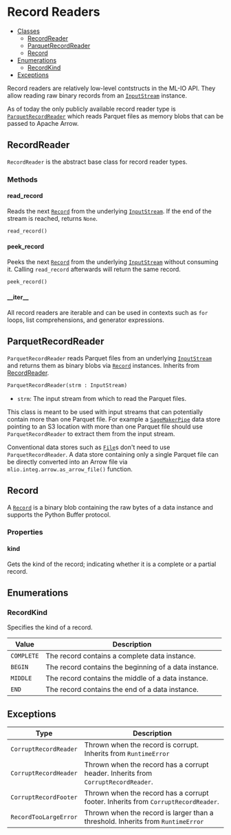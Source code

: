 # Record Readers
* [Classes](#RecordReader)
    * [RecordReader](#RecordReader)
    * [ParquetRecordReader](#ParquetRecordReader)
    * [Record](#Record)
* [Enumerations](#Enumerations)
    * [RecordKind](#RecordKind)
* [Exceptions](#Exceptions)

Record readers are relatively low-level contstructs in the ML-IO API. They allow reading raw binary records from an [`InputStream`](stream.md#InputStream) instance.

As of today the only publicly available record reader type is [`ParquetRecordReader`](#ParquetRecordReader) which reads Parquet files as memory blobs that can be passed to Apache Arrow.

## RecordReader
`RecordReader` is the abstract base class for record reader types.

### Methods
#### read_record
Reads the next [`Record`](#Record) from the underlying [`InputStream`](stream.md#InputStream). If the end of the stream is reached, returns `None`.

```python
read_record()
```

#### peek_record
Peeks the next [`Record`](#Record) from the underlying [`InputStream`](stream.md#InputStream) without consuming it. Calling `read_record` afterwards will return the same record.

```python
peek_record()
```

#### \_\_iter\_\_
All record readers are iterable and can be used in contexts such as `for` loops, list comprehensions, and generator expressions.

## ParquetRecordReader
`ParquetRecordReader` reads Parquet files from an underlying [`InputStream`](stream.md#InputStream) and returns them as binary blobs via [`Record`](#Record) instances. Inherits from [RecordReader](#RecordReader).

```python
ParquetRecordReader(strm : InputStream)
```
- `strm`: The input stream from which to read the Parquet files.

This class is meant to be used with input streams that can potentially contain more than one Parquet file. For example a [`SageMakerPipe`](data_store.md#SageMakerPipe) data store pointing to an S3 location with more than one Parquet file should use `ParquetRecordReader` to extract them from the input stream.

Conventional data stores such as [`File`](data_store.md#File)s don't need to use `ParquetRecordReader`. A data store containing only a single Parquet file can be directly converted into an Arrow file via `mlio.integ.arrow.as_arrow_file()` function.

## Record
A [`Record`](#Record) is a binary blob containing the raw bytes of a data instance and supports the Python Buffer protocol.

### Properties
#### kind
Gets the kind of the record; indicating whether it is a complete or a partial record.

## Enumerations
### RecordKind
Specifies the kind of a record.

| Value      | Description                                           |
|------------|-------------------------------------------------------|
| `COMPLETE` | The record contains a complete data instance.         |
| `BEGIN`    | The record contains the beginning of a data instance. |
| `MIDDLE`   | The record contains the middle of a data instance.    |
| `END`      | The record contains the end of a data instance.       |

## Exceptions
| Type                  | Description                                                                       |
|-----------------------|-----------------------------------------------------------------------------------|
| `CorruptRecordReader` | Thrown when the record is corrupt. Inherits from `RuntimeError`                   |
| `CorruptRecordHeader` | Thrown when the record has a corrupt header. Inherits from `CorruptRecordReader`. |
| `CorruptRecordFooter` | Thrown when the record has a corrupt footer. Inherits from `CorruptRecordReader`. |
| `RecordTooLargeError` | Thrown when the record is larger than a threshold. Inherits from `RuntimeError`   |
